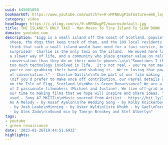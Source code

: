 ```yaml
---
uuid: 645601050
bookmarkOf: https://www.youtube.com/watch?v=9-xMFNDugPI&feature=emb_logo
category: video
headImage: https://i.ytimg.com/vi/9-xMFNDugPI/maxresdefault.jpg
title: THE ISLAND'S ONLY TAXI - Man Moves To Tiny Island To SLOW DOWN
domain: youtube.com
description: "Eigg is a small island off the coast of Scotland, populated mostly by
  sheep, the dogs that keep track of them, and the 109 local residents.\n\nYou wouldn't
  think that such a small island would have need for a taxi service, but you'll be
  surprised!  Charlie is the only taxi on the island.  He moved here looking to find
  a slower way of life, and a community who place greater value on relationships and
  conversation than they do on their mobile phones.\n\n\"Sometimes I think there's
  too much technology involved in life.  It's not real - you're not meeting people,
  you're not grabbing their hand and shaking it.  We're losing that power -  the art
  of conversation.\" - Charlie Galli\n\nTo be part of our film making journey : https://www.patreon.com/greenrenaissance
  \nIf you'd prefer to make once off contribution, our PayPal details are : paypal.me/greenrenaissance\n\nFilmed
  on the Isle of Eigg, Scotland.\n\nWho is Green Renaissance? We are a tiny collective
  of 2 passionate filmmakers (Michael and Justine). We live off-grid and dedicate
  our time to making films that we hope will inspire and share ideas. \n\nEquipment
  used - Sony A7 MKIII\n\nMusic sourced from ArtList - https://bit.ly/2KfrAt2\nForever
  As A Melody - by Assaf Ayalon\nThe Wedding Song - by Kolby Knickerbocker\nJovie
  - by Josh Leake\nMinning - by Osker Wyld\nCiste Dhubh - by Gael\nForever And Ever
  - by Alex Zado\n\nSound mix by Tamryn Breakey and Stef Albertyn"
tags:
- youtube
- green renaissance
date: '2023-01-26T19:44:51.693Z'
highlights: 
---
```



